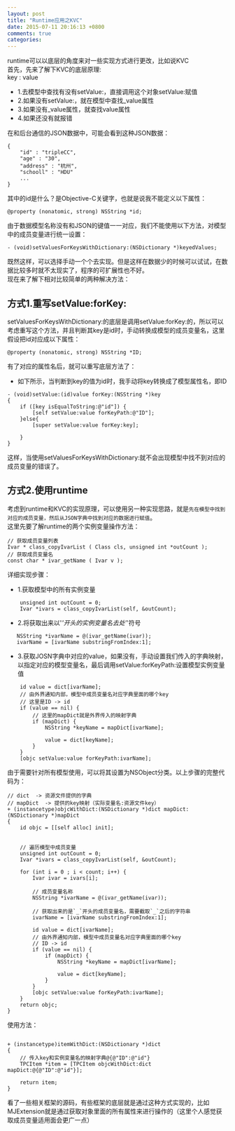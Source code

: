 ```yaml
---
layout: post
title: "Runtime应用之KVC"
date: 2015-07-11 20:16:13 +0800
comments: true
categories: 
---
```


runtime可以以底层的角度来对一些实现方式进行更改，比如说KVC<br>
首先，先来了解下KVC的底层原理:<br>
key : value

- 1.去模型中查找有没有setValue:，直接调用这个对象setValue:赋值
- 2.如果没有setValue:，就在模型中查找_value属性
- 3.如果没有_value属性，就查找value属性
- 4.如果还没有就报错
<!--more-->
在和后台通信的JSON数据中，可能会看到这种JSON数据：<br>

```objc
{
    "id" : "tripleCC",
    "age" : "30",
    "address" : "杭州",
    "schooll" : "HDU"
    ...
}
```
其中的id是什么？是Objective-C关键字，也就是说我不能定义以下属性：

```objc
@property (nonatomic, strong) NSString *id;
```
由于数据模型名称没有和JSON的键值一一对应，我们不能使用以下方法，对模型中的成员变量进行统一设置：

```objc
- (void)setValuesForKeysWithDictionary:(NSDictionary *)keyedValues;
```
既然这样，可以选择手动一个个去实现。但是这样在数据少的时候可以试试，在数据比较多时就不太现实了，程序的可扩展性也不好。<br>
现在来了解下相对比较简单的两种解决方法：

## 方式1.重写setValue:forKey:
setValuesForKeysWithDictionary:的底层是调用setValue:forKey:的，所以可以考虑重写这个方法，并且判断其key是id时，手动转换成模型的成员变量名，这里假设把id对应成以下属性：

```objc
@property (nonatomic, strong) NSString *ID;
```
有了对应的属性名后，就可以重写底层方法了：
  - 如下所示，当判断到key的值为id时，我手动将key转换成了模型属性名，即ID

```objc
- (void)setValue:(id)value forKey:(NSString *)key
{
    if ([key isEqualToString:@"id"]) {
        [self setValue:value forKeyPath:@"ID"];
    }else{
        [super setValue:value forKey:key];

    }
}
```
这样，当使用setValuesForKeysWithDictionary:就不会出现模型中找不到对应的成员变量的错误了。

## 方式2.使用runtime
考虑到runtime和KVC的实现原理，可以使用另一种实现思路，就是`先在模型中找到对应的成员变量，然后从JSON字典中找到对应的数据进行赋值`。<br>
这里先要了解runtime的两个实例变量操作方法：

```objc
// 获取成员变量列表
Ivar * class_copyIvarList ( Class cls, unsigned int *outCount );
// 获取成员变量名
const char * ivar_getName ( Ivar v );
```
详细实现步骤：<br>

- 1.获取模型中的所有实例变量

```objc
    unsigned int outCount = 0;
    Ivar *ivars = class_copyIvarList(self, &outCount);
```
- 2.将获取出来以'_'开头的实例变量名去处'_'符号

```objc
   NSString *ivarName = @(ivar_getName(ivar));
   ivarName = [ivarName substringFromIndex:1];
```
- 3.获取JOSN字典中对应的value，如果没有，手动设置我们传入的字典映射，以指定对应的模型变量名，最后调用setValue:forKeyPath:设置模型实例变量值

```objc
    id value = dict[ivarName];
    // 由外界通知内部，模型中成员变量名对应字典里面的哪个key
    // 这里是ID -> id
    if (value == nil) {
        // 这里的mapDict就是外界传入的映射字典
        if (mapDict) {
            NSString *keyName = mapDict[ivarName];

            value = dict[keyName];
        }
    }
    [objc setValue:value forKeyPath:ivarName];
```
由于需要针对所有模型使用，可以将其设置为NSObject分类。以上步骤的完整代码为：

```objc
// dict  -> 资源文件提供的字典
// mapDict  -> 提供的key映射（实际变量名:资源文件key）
+ (instancetype)objcWithDict:(NSDictionary *)dict mapDict:(NSDictionary *)mapDict
{
    id objc = [[self alloc] init];


    // 遍历模型中成员变量
    unsigned int outCount = 0;
    Ivar *ivars = class_copyIvarList(self, &outCount);

    for (int i = 0 ; i < count; i++) {
        Ivar ivar = ivars[i];

        // 成员变量名称
        NSString *ivarName = @(ivar_getName(ivar));

        // 获取出来的是`_`开头的成员变量名，需要截取`_`之后的字符串
        ivarName = [ivarName substringFromIndex:1];

        id value = dict[ivarName];
        // 由外界通知内部，模型中成员变量名对应字典里面的哪个key
        // ID -> id
        if (value == nil) {
            if (mapDict) {
                NSString *keyName = mapDict[ivarName];

                value = dict[keyName];
            }
        }
        [objc setValue:value forKeyPath:ivarName];
    }
    return objc;
}
```
使用方法：

```objc

+ (instancetype)itemWithDict:(NSDictionary *)dict
{
    // 传入key和实例变量名的映射字典@{@"ID":@"id"}
    TPCItem *item = [TPCItem objcWithDict:dict mapDict:@{@"ID":@"id"}];

    return item;
}
```
看了一些相关框架的源码，有些框架的底层就是通过这种方式实现的，比如MJExtension就是通过获取对象里面的所有属性来进行操作的（这里个人感觉获取成员变量适用面会更广一点）

